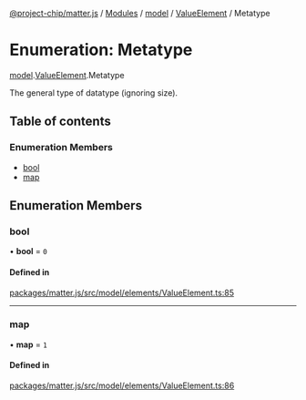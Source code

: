 [@project-chip/matter.js](../README.md) / [Modules](../modules.md) / [model](../modules/model.md) / [ValueElement](../modules/model.ValueElement.md) / Metatype

# Enumeration: Metatype

[model](../modules/model.md).[ValueElement](../modules/model.ValueElement.md).Metatype

The general type of datatype (ignoring size).

## Table of contents

### Enumeration Members

- [bool](model.ValueElement.Metatype.md#bool)
- [map](model.ValueElement.Metatype.md#map)

## Enumeration Members

### bool

• **bool** = ``0``

#### Defined in

[packages/matter.js/src/model/elements/ValueElement.ts:85](https://github.com/project-chip/matter.js/blob/904d0c9b952b91f28a21803759c5e5c66ee4d272/packages/matter.js/src/model/elements/ValueElement.ts#L85)

___

### map

• **map** = ``1``

#### Defined in

[packages/matter.js/src/model/elements/ValueElement.ts:86](https://github.com/project-chip/matter.js/blob/904d0c9b952b91f28a21803759c5e5c66ee4d272/packages/matter.js/src/model/elements/ValueElement.ts#L86)
